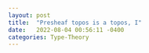 ```yaml
---
layout: post
title:  "Presheaf topos is a topos, I"
date:   2022-08-04 00:56:11 -0400
categories: Type-Theory
---
```

